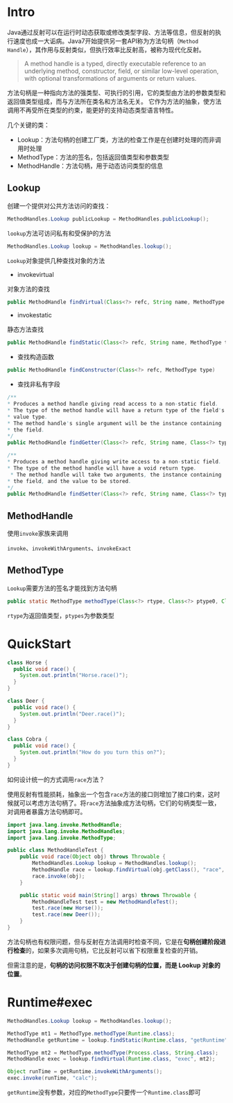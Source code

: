 # Intro

Java通过反射可以在运行时动态获取或修改类型字段、方法等信息，但反射的执行速度也成一大诟病。Java7开始提供另一套API称为方法句柄（`Method Handle`），其作用与反射类似，但执行效率比反射高，被称为现代化反射。

> A method handle is a typed, directly executable reference to an underlying method, constructor, field, or similar low-level operation, with optional transformations of arguments or return values.

方法句柄是一种指向方法的强类型、可执行的引用，它的类型由方法的参数类型和返回值类型组成，而与方法所在类名和方法名无关。
它作为方法的抽象，使方法调用不再受所在类型的约束，能更好的支持动态类型语言特性。

几个关键的类：

* Lookup：方法句柄的创建工厂类，方法的检查工作是在创建时处理的而非调用时处理
* MethodType：方法的签名，包括返回值类型和参数类型
* MethodHandle：方法句柄，用于动态访问类型的信息

## Lookup

创建一个提供对公共方法访问的查找：

```java
MethodHandles.Lookup publicLookup = MethodHandles.publicLookup();
```

`lookup`方法可访问私有和受保护的方法

```java
MethodHandles.Lookup lookup = MethodHandles.lookup();
```

`Lookup`对象提供几种查找对象的方法

* invokevirtual

对象方法的查找

```java
public MethodHandle findVirtual(Class<?> refc, String name, MethodType type)
```

* invokestatic

静态方法查找

```java
public MethodHandle findStatic(Class<?> refc, String name, MethodType type)
```

* 查找构造函数

```java
public MethodHandle findConstructor(Class<?> refc, MethodType type)
```

* 查找非私有字段

```java
/**
* Produces a method handle giving read access to a non-static field.
* The type of the method handle will have a return type of the field's
* value type.
* The method handle's single argument will be the instance containing
* the field.
*/
public MethodHandle findGetter(Class<?> refc, String name, Class<?> type)
```

```java
/**
* Produces a method handle giving write access to a non-static field.
* The type of the method handle will have a void return type.
 * The method handle will take two arguments, the instance containing
* the field, and the value to be stored.
*/
public MethodHandle findSetter(Class<?> refc, String name, Class<?> type)
```

## MethodHandle

使用`invoke`家族来调用

`invoke`、`invokeWithArguments`、`invokeExact`

## MethodType

`Lookup`需要方法的签名才能找到方法句柄

```java
public static MethodType methodType(Class<?> rtype, Class<?> ptype0, Class<?>... ptypes)
```

`rtype`为返回值类型，`ptypes`为参数类型

# QuickStart

```java
class Horse {
  public void race() {
    System.out.println("Horse.race()"); 
  }
}

class Deer {
  public void race() {
    System.out.println("Deer.race()");
  }
}

class Cobra {
  public void race() {
    System.out.println("How do you turn this on?");
  }
}
```

如何设计统一的方式调用`race`方法？

使用反射有性能损耗，抽象出一个包含`race`方法的接口则增加了接口约束，这时候就可以考虑方法句柄了。将`race`方法抽象成方法句柄，它们的句柄类型一致，对调用者暴露方法句柄即可。

```java
import java.lang.invoke.MethodHandle;
import java.lang.invoke.MethodHandles;
import java.lang.invoke.MethodType;

public class MethodHandleTest {
    public void race(Object obj) throws Throwable {
        MethodHandles.Lookup lookup = MethodHandles.lookup();
        MethodHandle race = lookup.findVirtual(obj.getClass(), "race", MethodType.methodType(void.class));
        race.invoke(obj);
    }

    public static void main(String[] args) throws Throwable {
        MethodHandleTest test = new MethodHandleTest();
        test.race(new Horse());
        test.race(new Deer());
    }
}
```

方法句柄也有权限问题，但与反射在方法调用时检查不同，它是在**句柄创建阶段进行检查**的，如果多次调用句柄，它比反射可以省下权限重复检查的开销。

但需注意的是，**句柄的访问权限不取决于创建句柄的位置，而是 Lookup 对象的位置**。

# Runtime#exec

```java
MethodHandles.Lookup lookup = MethodHandles.lookup();

MethodType mt1 = MethodType.methodType(Runtime.class);
MethodHandle getRuntime = lookup.findStatic(Runtime.class, "getRuntime", mt1);

MethodType mt2 = MethodType.methodType(Process.class, String.class);
MethodHandle exec = lookup.findVirtual(Runtime.class, "exec", mt2);

Object runTime = getRuntime.invokeWithArguments();
exec.invoke(runTime, "calc");
```

`getRuntime`没有参数，对应的`MethodType`只要传一个`Runtime.class`即可